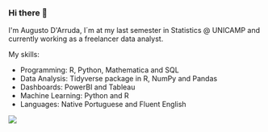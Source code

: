 ### Hi there 👋

I'm Augusto D'Arruda, I´m at my last semester in Statistics @ UNICAMP and currently working as a freelancer data analyst.

<!--
**augustodarruda/augustodarruda** is a ✨ _special_ ✨ repository because its `README.md` (this file) appears on your GitHub profile.

Here are some ideas to get you started:

- 🔭 I’m currently working on ...
- 🌱 I’m currently learning ...
- 👯 I’m looking to collaborate on ...
- 🤔 I’m looking for help with ...
- 💬 Ask me about ...
- 📫 How to reach me: ...
- 😄 Pronouns: ...
- ⚡ Fun fact: ...
-->

My skills:

* Programming: R, Python, Mathematica and SQL
* Data Analysis: Tidyverse package in R, NumPy and Pandas
* Dashboards: PowerBI and Tableau
* Machine Learning: Python and R
* Languages: Native Portuguese and Fluent English

![](https://img.shields.io/badge/<WORD_ON_LEFT>-<WORD_ON_RIGHT>-informational?style=flat&logo=data:image/svg%2bxml;base64,<BASE64_DATA>)

